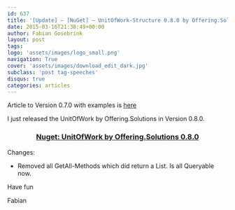 ```yaml
---
id: 637
title: '[Update] – [NuGet] – UnitOfWork-Structure 0.8.0 by Offering.Solutions'
date: 2015-03-16T21:38:49+00:00
author: Fabian Gosebrink
layout: post
tags: 
logo: 'assets/images/logo_small.png'
navigation: True
cover: 'assets/images/download_edit_dark.jpg'
subclass: 'post tag-speeches'
disqus: true
categories: articles
---
```


Article to Version 0.7.0 with examples is [here](http://offering.solutions/2014/12/13/update-nuget-unitofwork-structure-0-7-0-by-offering-solutions/ "[Update] – [NuGet] – UnitOfWork-Structure 0.7.0 by Offering.Solutions")

I just released the UnitOfWork by Offering.Solutions in Version 0.8.0.

<h3 style="text-align: center;">
  <a href="https://www.nuget.org/packages/OfferingSolutions.UnitOfWork.Structure/0.8.0">Nuget: UnitOfWork by Offering.Solutions 0.8.0</a>
</h3>

Changes:

  * Removed all GetAll-Methods which did return a List. Is all Queryable now.

Have fun

Fabian
